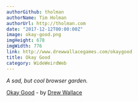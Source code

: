 ```yaml
---
authorGithub: tholman
authorName: Tim Holman
authorUrl: http://tholman.com
date: "2017-12-12T00:00:00Z"
image: okay-good.png
imgHeight: 678
imgWidth: 776
link: http://www.drewwallacegames.com/okaygood
title: Okay Good
category: WideWeirdWeb
---
```


_A sad, but cool browser garden._

[Okay Good](http://www.drewwallacegames.com/okaygood) - by [Drew Wallace](http://www.drewwallacegames.com/)
